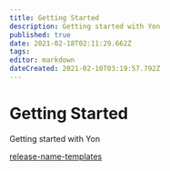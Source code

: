 ```yaml
---
title: Getting Started
description: Getting started with Yon
published: true
date: 2021-02-18T02:11:29.662Z
tags: 
editor: markdown
dateCreated: 2021-02-10T03:19:57.792Z
---
```


# Getting Started
Getting started with Yon

[release-name-templates](/getting-started/release-name-templates)